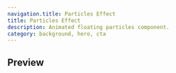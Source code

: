 ```yaml
---
navigation.title: Particles Effect
title: Particles Effect
description: Animated floating particles component.
category: background, hero, cta
---
```


## Preview

<Playground url="/playground/particles-effect"></Playground>

